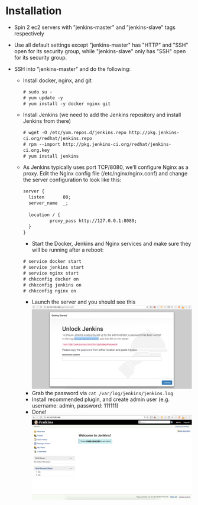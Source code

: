 # Installation

* Spin 2 ec2 servers with "jenkins-master" and "jenkins-slave" tags respectively
* Use all default settings except "jenkins-master" has "HTTP" and "SSH" open for its security group, while "jenkins-slave" only has "SSH" open for its security group.

* SSH into "jenkins-master" and do the following:
  * Install docker, nginx, and git

    ```
    # sudo su -
    # yum update -y
    # yum install -y docker nginx git
    ```

  * Install Jenkins (we need to add the Jenkins repository and install Jenkins from there)

    ```
    # wget -O /etc/yum.repos.d/jenkins.repo http://pkg.jenkins-ci.org/redhat/jenkins.repo
    # rpm --import http://pkg.jenkins-ci.org/redhat/jenkins-ci.org.key
    # yum install jenkins
    ```

  * As Jenkins typically uses port TCP/8080, we’ll configure Nginx as a proxy. Edit the Nginx config file (/etc/nginx/nginx.conf) and change the server configuration to look like this:

    ```
    server {
      listen       80;
      server_name  _;

      location / {
              proxy_pass http://127.0.0.1:8080;
      }
    }
    ```

    * Start the Docker, Jenkins and Nginx services and make sure they will be running after a reboot:

    ```
    # service docker start
    # service jenkins start
    # service nginx start
    # chkconfig docker on
    # chkconfig jenkins on
    # chkconfig nginx on
    ```

    * Launch the server and you should see this
    ![1.png](/screenshots/1.png)
    * Grab the password via `cat /var/log/jenkins/jenkins.log`
    * Install recommended plugin, and create admin user (e.g. username: admin, password: 111111)
    * Done!
    ![2.png](/screenshots/2.png)
